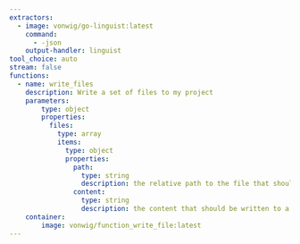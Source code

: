 ```yaml
---
extractors:
  - image: vonwig/go-linguist:latest
    command:
      - -json
    output-handler: linguist
tool_choice: auto
stream: false
functions:
  - name: write_files
    description: Write a set of files to my project
    parameters:
        type: object
        properties:
          files:
            type: array
            items:
              type: object
              properties:
                path:
                  type: string
                  description: the relative path to the file that should be written
                content:
                  type: string
                  description: the content that should be written to a file
    container:
        image: vonwig/function_write_file:latest
---
```

